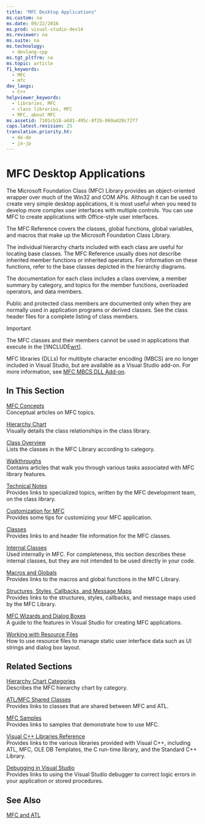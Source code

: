 ```yaml
---
title: "MFC Desktop Applications"
ms.custom: na
ms.date: 09/22/2016
ms.prod: visual-studio-dev14
ms.reviewer: na
ms.suite: na
ms.technology: 
  - devlang-cpp
ms.tgt_pltfrm: na
ms.topic: article
f1_keywords: 
  - MFC
  - mfc
dev_langs: 
  - C++
helpviewer_keywords: 
  - libraries, MFC
  - class libraries, MFC
  - MFC, about MFC
ms.assetid: 7101cb18-a681-495c-8f2b-069ad20c72f7
caps.latest.revision: 25
translation.priority.ht: 
  - de-de
  - ja-jp
---
```

# MFC Desktop Applications
The Microsoft Foundation Class (MFC) Library provides an object-oriented wrapper over much of the Win32 and COM APIs. Although it can be used to create very simple desktop applications, it is most useful when you need to develop more complex user interfaces with multiple controls. You can use MFC to create applications with Office-style user interfaces.  
  
 The MFC Reference covers the classes, global functions, global variables, and macros that make up the Microsoft Foundation Class Library.  
  
 The individual hierarchy charts included with each class are useful for locating base classes. The MFC Reference usually does not describe inherited member functions or inherited operators. For information on these functions, refer to the base classes depicted in the hierarchy diagrams.  
  
 The documentation for each class includes a class overview, a member summary by category, and topics for the member functions, overloaded operators, and data members.  
  
 Public and protected class members are documented only when they are normally used in application programs or derived classes. See the class header files for a complete listing of class members.  
  
> [!IMPORTANT]
>  The MFC classes and their members cannot be used in applications that execute in the [!INCLUDE[wrt](../vs140/includes/wrt_md.md)].  
>   
>  MFC libraries (DLLs) for multibyte character encoding (MBCS) are no longer included in Visual Studio, but are available as a Visual Studio add-on. For more information, see [MFC MBCS DLL Add-on](../vs140/mfc-mbcs-dll-add-on.md).  
  
## In This Section  
 [MFC Concepts](../vs140/mfc-concepts.md)  
 Conceptual articles on MFC topics.  
  
 [Hierarchy Chart](../vs140/hierarchy-chart.md)  
 Visually details the class relationships in the class library.  
  
 [Class Overview](../vs140/class-library-overview.md)  
 Lists the classes in the MFC Library according to category.  
  
 [Walkthroughs](../vs140/walkthroughs--mfc-.md)  
 Contains articles that walk you through various tasks associated with MFC library features.  
  
 [Technical Notes](../vs140/mfc-technical-notes.md)  
 Provides links to specialized topics, written by the MFC development team, on the class library.  
  
 [Customization for MFC](../vs140/customization-for-mfc.md)  
 Provides some tips for customizing your MFC application.  
  
 [Classes](../vs140/mfc-classes.md)  
 Provides links to and header file information for the MFC classes.  
  
 [Internal Classes](../vs140/internal-classes.md)  
 Used internally in MFC. For completeness, this section describes these internal classes, but they are not intended to be used directly in your code.  
  
 [Macros and Globals](../vs140/mfc-macros-and-globals.md)  
 Provides links to the macros and global functions in the MFC Library.  
  
 [Structures, Styles, Callbacks, and Message Maps](../vs140/structures--styles--callbacks--and-message-maps.md)  
 Provides links to the structures, styles, callbacks, and message maps used by the MFC Library.  
  
 [MFC Wizards and Dialog Boxes](../vs140/mfc-wizards-and-dialog-boxes.md)  
 A guide to the features in Visual Studio for creating MFC applications.  
  
 [Working with Resource Files](../vs140/working-with-resource-files.md)  
 How to use resource files to manage static user interface data such as UI strings and dialog box layout.  
  
## Related Sections  
 [Hierarchy Chart Categories](../vs140/hierarchy-chart-categories.md)  
 Describes the MFC hierarchy chart by category.  
  
 [ATL/MFC Shared Classes](../vs140/atl-mfc-shared-classes.md)  
 Provides links to classes that are shared between MFC and ATL.  
  
 [MFC Samples](../vs140/visual-c---samples.md)  
 Provides links to samples that demonstrate how to use MFC.  
  
 [Visual C++ Libraries Reference](assetId:///fec23c40-10c0-4857-9cdc-33a3b99b30ae)  
 Provides links to the various libraries provided with Visual C++, including ATL, MFC, OLE DB Templates, the C run-time library, and the Standard C++ Library.  
  
 [Debugging in Visual Studio](../vs140/debugging-in-visual-studio.md)  
 Provides links to using the Visual Studio debugger to correct logic errors in your application or stored procedures.  
  
## See Also  
 [MFC and ATL](../vs140/mfc-and-atl.md)